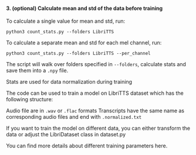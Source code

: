 #### 3. (optional) Calculate mean and std of the data before training 

To calculate a single value for mean and std, run:
```
python3 count_stats.py --folders LibriTTS
```
To calculate a separate mean and std for each mel channel, run:
```
python3 count_stats.py --folders LibriTTS --per_channel
```
The script will walk over folders specified in ```--folders```, calculate stats and save them into a ```.npy``` file.

Stats are used for data normalization during training






The code can be used to train a model on LibriTTS dataset which has the following structure:

Audio file are in ```.wav``` or ```.flac``` formats
Transcripts have the same name as corresponding audio files and end with ```.normalized.txt```

If you want to train the model on different data, you can either transform the data or adjust the LibriDataset class in dataset.py

You can find more details about different training parameters here.